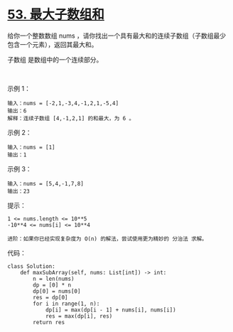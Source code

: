 # [53. 最大子数组和](https://leetcode-cn.com/problems/maximum-subarray/)

给你一个整数数组 nums ，请你找出一个具有最大和的连续子数组（子数组最少包含一个元素），返回其最大和。

子数组 是数组中的一个连续部分。

 

示例 1：
```
输入：nums = [-2,1,-3,4,-1,2,1,-5,4]
输出：6
解释：连续子数组 [4,-1,2,1] 的和最大，为 6 。
```
示例 2：
```
输入：nums = [1]
输出：1
```
示例 3：
```
输入：nums = [5,4,-1,7,8]
输出：23
```

提示：
```
1 <= nums.length <= 10**5
-10**4 <= nums[i] <= 10**4
```
```
进阶：如果你已经实现复杂度为 O(n) 的解法，尝试使用更为精妙的 分治法 求解。
```

代码：
```python3
class Solution:
    def maxSubArray(self, nums: List[int]) -> int:
        n = len(nums)
        dp = [0] * n
        dp[0] = nums[0]
        res = dp[0]
        for i in range(1, n):
            dp[i] = max(dp[i - 1] + nums[i], nums[i])
            res = max(dp[i], res)
        return res
```